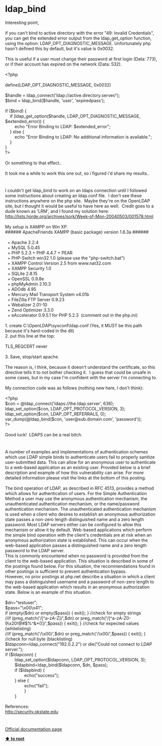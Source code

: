 # ldap_bind




<div class="phpcode"><span class="html">
Interesting point,<br><br>if you can&apos;t bind to active directory with the error &quot;49: Invalid Credentials&quot;, you can get the extended error output from the ldap_get_option function, using the option: LDAP_OPT_DIAGNOSTIC_MESSAGE. Unfortunately php hasn&apos;t defined this by default, but it&apos;s value is 0x0032.<br><br>This is useful if a user must change their password at first login (Data: 773), or if their account has expired on the network (Data: 532).<br><br><span class="default">&lt;?php<br><br>define</span><span class="keyword">(</span><span class="default">LDAP_OPT_DIAGNOSTIC_MESSAGE</span><span class="keyword">, </span><span class="default">0x0032</span><span class="keyword">)<br><br></span><span class="default">$handle </span><span class="keyword">= </span><span class="default">ldap_connect</span><span class="keyword">(</span><span class="string">&apos;ldap://active.directory.server/&apos;</span><span class="keyword">);<br></span><span class="default">$bind </span><span class="keyword">= </span><span class="default">ldap_bind</span><span class="keyword">(</span><span class="default">$handle</span><span class="keyword">, </span><span class="string">&apos;user&apos;</span><span class="keyword">, </span><span class="string">&apos;expiredpass&apos;</span><span class="keyword">);<br><br>if (</span><span class="default">$bind</span><span class="keyword">) {<br>&#xA0; &#xA0; if (</span><span class="default">ldap_get_option</span><span class="keyword">(</span><span class="default">$handle</span><span class="keyword">, </span><span class="default">LDAP_OPT_DIAGNOSTIC_MESSAGE</span><span class="keyword">, </span><span class="default">$extended_error</span><span class="keyword">)) {<br>&#xA0; &#xA0; &#xA0; &#xA0; echo </span><span class="string">&quot;Error Binding to LDAP: </span><span class="default">$extended_error</span><span class="string">&quot;</span><span class="keyword">;<br>&#xA0; &#xA0; } else {<br>&#xA0; &#xA0; &#xA0; &#xA0; echo </span><span class="string">&quot;Error Binding to LDAP: No additional information is available.&quot;</span><span class="keyword">;<br>&#xA0; &#xA0; }<br>}<br></span><span class="default">?&gt;<br></span><br>Or something to that effect..<br><br>It took me a while to work this one out, so i figured i&apos;d share my results..</span>
</div>
  

#


<div class="phpcode"><span class="html">
I couldn&apos;t get ldap_bind to work on an ldaps connection until I followed some instructions about creating an ldap.conf file.&#xA0; I don&apos;t see these instructions anywhere on the php site.&#xA0; Maybe they&apos;re on the OpenLDAP site, but I thought it would be useful to have here as well.&#xA0; Credit goes to a dude known as &apos;LRM&apos;, and I found my solution here: <a href="http://lists.horde.org/archives/sork/Week-of-Mon-20040503/001578.html" rel="nofollow" target="_blank">http://lists.horde.org/archives/sork/Week-of-Mon-20040503/001578.html</a><br><br>My setup is XAMPP on Win XP.<br>###### ApacheFriends XAMPP (basic package) version 1.6.3a ######<br><br>&#xA0; + Apache 2.2.4<br>&#xA0; + MySQL 5.0.45<br>&#xA0; + PHP 5.2.3 + PHP 4.4.7 + PEAR<br>&#xA0; + PHP-Switch win32 1.0 (please use the &quot;php-switch.bat&quot;)<br>&#xA0; + XAMPP Control Version 2.5 from www.nat32.com&#xA0; &#xA0; <br>&#xA0; + XAMPP Security 1.0&#xA0; &#xA0; <br>&#xA0; + SQLite 2.8.15<br>&#xA0; + OpenSSL 0.9.8e<br>&#xA0; + phpMyAdmin 2.10.3<br>&#xA0; + ADOdb 4.95<br>&#xA0; + Mercury Mail Transport System v4.01b<br>&#xA0; + FileZilla FTP Server 0.9.23<br>&#xA0; + Webalizer 2.01-10<br>&#xA0; + Zend Optimizer 3.3.0<br>&#xA0; + eAccelerator 0.9.5.1 for PHP 5.2.3&#xA0; (comment out in the php.ini)<br><br>1. create C:\OpenLDAP\sysconf\ldap.conf (Yes, it MUST be this path because it&apos;s hard-coded in the dll)<br>2. put this line at the top:<br><br>TLS_REQCERT never<br><br>3. Save, stop/start apache.<br><br>The reason is, I think, because it doesn&apos;t understand the certificate, so this directive tells it to not bother checking it.&#xA0; I guess that could be unsafe in some cases, but in my case I&apos;m confident with the server I&apos;m connecting to.<br><br>My connection code was as follows (nothing new here, I don&apos;t think):<br><br><span class="default">&lt;?php<br>$con </span><span class="keyword">= @</span><span class="default">ldap_connect</span><span class="keyword">(</span><span class="string">&apos;ldaps://the.ldap.server&apos;</span><span class="keyword">, </span><span class="default">636</span><span class="keyword">);<br></span><span class="default">ldap_set_option</span><span class="keyword">(</span><span class="default">$con</span><span class="keyword">, </span><span class="default">LDAP_OPT_PROTOCOL_VERSION</span><span class="keyword">, </span><span class="default">3</span><span class="keyword">);<br></span><span class="default">ldap_set_option</span><span class="keyword">(</span><span class="default">$con</span><span class="keyword">, </span><span class="default">LDAP_OPT_REFERRALS</span><span class="keyword">, </span><span class="default">0</span><span class="keyword">);<br></span><span class="default">var_dump</span><span class="keyword">(@</span><span class="default">ldap_bind</span><span class="keyword">(</span><span class="default">$con</span><span class="keyword">, </span><span class="string">&apos;user@sub.domain.com&apos;</span><span class="keyword">, </span><span class="string">&apos;password&apos;</span><span class="keyword">));<br></span><span class="default">?&gt;<br></span><br>Good luck!&#xA0; LDAPS can be a real bitch.</span>
</div>
  

#


<div class="phpcode"><span class="html">
A number of examples and implementations of authentication schemes which use LDAP simple binds to authenticate users fail to properly sanitize user-submitted data. This can allow for an anonymous user to authenticate to a web-based application as an existing user. Provided below is a brief description and example of how this vulnerability can arise. For more detailed information please visit the links at the bottom of this posting.<br><br>The bind operation of LDAP, as described in RFC 4513, provides a method which allows for authentication of users. For the Simple Authentication Method a user may use the anonymous authentication mechanism, the unauthenticated authentication mechanism, or the name/password authentication mechanism. The unauthenticated authentication mechanism is used when a client who desires to establish an anonymous authorization state passes a non-zero length distinguished name and a zero length password. Most LDAP servers either can be configured to allow this mechanism or allow it by default. Web-based applications which perform the simple bind operation with the client&apos;s credentials are at risk when an anonymous authorization state is established. This can occur when the web-based application passes a distinguished name and a zero length password to the LDAP server.<br>This is commonly encountered when no password is provided from the client to the web-based application. This situation is described in some of the postings found below. For this situation, the recommendations found in other postings is sufficient to prevent authentication bypass.<br>However, no prior postings at php.net describe a situation in which a client may pass a distinguished username and a password of non-zero length to the web-based application which results in an anonymous authorization state. Below is an example of this situation.<br><br>$dn=&quot;testuser&quot;;<br>$pass=&quot;\x00\x41&quot;;<br>if (empty($dn) or empty($pass)) { exit(); } //check for empty strings<br>//if (preg_match(&apos;/[^a-zA-Z]/&apos;,$dn) or preg_match(&apos;/[^a-zA-Z0-9\x20!@#$%^&amp;*()]/&apos;,$pass)) { exit(); } //check for expected values (whitelisting)<br>//if (preg_match(&apos;/\x00/&apos;,$dn) or preg_match(&apos;/\x00/&apos;,$pass)) { exit(); } //check for null byte (blacklisting)<br>$ldapconn=ldap_connect(&quot;192.0.2.2&quot;) or die(&quot;Could not connect to LDAP server.&quot;);<br>if ($ldapconn) {<br>&#xA0; &#xA0; &#xA0; &#xA0; ldap_set_option($ldapconn, LDAP_OPT_PROTOCOL_VERSION, 3);<br>&#xA0; &#xA0; &#xA0; &#xA0; $ldapbind=ldap_bind($ldapconn, $dn, $pass);<br>&#xA0; &#xA0; &#xA0; &#xA0; if ($ldapbind) {<br>&#xA0; &#xA0; &#xA0; &#xA0; &#xA0; &#xA0; &#xA0; &#xA0; echo(&quot;success&quot;);<br>&#xA0; &#xA0; &#xA0; &#xA0; } else {<br>&#xA0; &#xA0; &#xA0; &#xA0; &#xA0; &#xA0; &#xA0; &#xA0; echo(&quot;fail&quot;);<br>&#xA0; &#xA0; &#xA0; &#xA0; &#xA0; &#xA0; &#xA0; &#xA0; }<br>&#xA0; &#xA0; &#xA0; &#xA0; }<br><br>References:<br><a href="http://security.okstate.edu" rel="nofollow" target="_blank">http://security.okstate.edu</a></span>
</div>
  

#

[Official documentation page](https://www.php.net/manual/en/function.ldap-bind.php)

**[⬆ to root](/)**